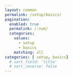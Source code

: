 ```yaml
---
layout: common
permalink: /setup/basics/
pagination: 
  enabled: true
  permalink: /:num/
  categories:
    values:
      - setup
      - basics
    matching: all
categories: [ setup, basics]
  # sort_field: 'title'
  # sort_reverse: false
---
```

